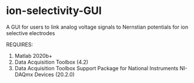 # ion-selectivity-GUI
A GUI for users to link analog voltage signals to Nernstian potentials for ion selective electrodes

REQUIRES:
1. Matlab 2020b+
2. Data Acquisition Toolbox (4.2)
3. Data Acquisition Toolbox Support Package for National Instruments NI-DAQmx Devices (20.2.0)

